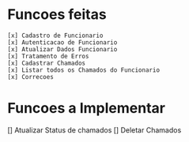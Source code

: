 # Funcoes feitas
````
[x] Cadastro de Funcionario
[x] Autenticacao de Funcionario
[x] Atualizar Dados Funcionario
[x] Tratamento de Erros 
[x] Cadastrar Chamados
[x] Listar todos os Chamados do Funcionario
[x] Correcoes 
````
# Funcoes a Implementar 
[] Atualizar Status de chamados
[] Deletar Chamados

```